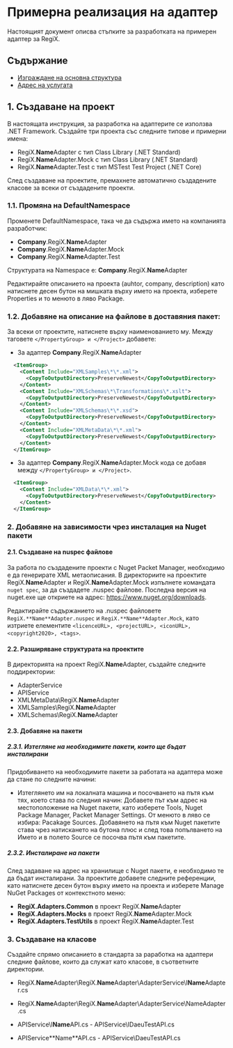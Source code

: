 # Примерна реализация на адаптер
Настоящият документ описва стъпките за разработката на примерен адаптер за RegiX.

## Съдържание

<!-- TOC -->
- [Изграждане на основна структура](#основна-структура)
- [Адрес на услугата](#адрес-на-услугата)
<!-- /TOC -->

## 1. Създаване на проект
В настоящата инструкция, за разработка на адаптерите се използва .NET Framework. Създайте три проекта със следните типове и примерни имена:

* RegiX.**Name**Adapter с тип Class Library (.NET Standard)
* RegiX.**Name**Adapter.Mock с тип Class Library (.NET Standard)
* RegiX.**Name**Adapter.Test с тип MSTest Test Project (.NET Core)

След създаване на проектите, премахнете автоматично създадените класове за всеки от създадените проекти.

### 1.1. Промяна на DefaultNamespace
Променете DefaultNamespace, така че да съдържа името на компанията разработчик:

  * **Company**.RegiX.**Name**Adapter
  * **Company**.RegiX.**Name**Adapter.Mock
  * **Company**.RegiX.**Name**Adapter.Test

Структурата на Namespace е: **Company**.RegiX.**Name**Adapter

Редактирайте описанието на проекта (auhtor, company, description) като натиснете десен бутон на мишката върху името на проекта, изберете Properties и то менюто в ляво Package.

### 1.2. Добавяне на описание на файлове в доставяния пакет:
За всеки от проектите, натиснете върху наименованието му. Между таговете `</PropertyGroup> и </Project>` добавете:

* За адаптер **Company**.RegiX.**Name**Adapter

```xml
  <ItemGroup>
    <Content Include="XMLSamples\*\*.xml">
      <CopyToOutputDirectory>PreserveNewest</CopyToOutputDirectory>
    </Content>
    <Content Include="XMLSchemas\*\Transformations\*.xslt">
      <CopyToOutputDirectory>PreserveNewest</CopyToOutputDirectory>
    </Content>
    <Content Include="XMLSchemas\*\*.xsd">
      <CopyToOutputDirectory>PreserveNewest</CopyToOutputDirectory>
    </Content>
    <Content Include="XMLMetaData\*\*.xml">
      <CopyToOutputDirectory>PreserveNewest</CopyToOutputDirectory>
    </Content>
  </ItemGroup>
```

* За адаптер **Company**.RegiX.**Name**Adapter.Mock кода се добавя между `</PropertyGroup> и </Project>`.

```xml
  <ItemGroup>
    <Content Include="XMLData\*\*.xml">
      <CopyToOutputDirectory>PreserveNewest</CopyToOutputDirectory>
    </Content>
  </ItemGroup>
```

### 2. Добавяне на зависимости чрез инсталация на Nuget пакети

#### 2.1. Създаване на nuspec файлове 

За работа по създадените проекти с Nuget Packet Manager, необходимо е да генерирате XML метаописания. В директориите на проектите RegiX.**Name**Adapter и RegiX.**Name**Adapter.Mock изпълнете командата `nuget spec`, за да създадете .nuspec файлове. Последна версия на nuget.exe ще откриете на адрес: https://www.nuget.org/downloads.

Редактирайте съдържанието на .nuspec файловете `RegiX.**Name**Adapter.nuspec` и `RegiX.**Name**Adapter.Mock`, като изтриете елементите `<licenceURL>, <projectURL>, <iconURL>,<copyright2020>, <tags>`.

#### 2.2. Разширяване структурата на проектите

В директорията на проект RegiX.**Name**Adapter, създайте следните поддиректории:
* AdapterService
* APIService
* XMLMetaData\RegiX.**Name**Adapter
* XMLSamples\RegiX.**Name**Adapter
* XMLSchemas\RegiX.**Name**Adapter

#### 2.3. Добавяне на пакети

##### 2.3.1. Изтегляне на необходимите пакети, които ще бъдат инсталирани

Придобиването на необходимите пакети за работата на адаптера може да стане по следните начини:
* Изтеглянето им на локалната машина и посочването на пътя към тях, което става по следния начин:
  Добавете път към адрес на местоположение на Nuget пакети, като изберете Tools, Nuget Package Manager, Packet Manager Settings.
  От менюто в ляво се избира: Pacakage Sources. Добавянето на пътя към Nuget пакетите става чрез натискането на бутона плюс и след това попълването на Името и в полето Source се посочва пътя към пакетите. 

##### 2.3.2. Инсталиране на пакети
След задаване на адрес на хранилище с Nuget пакети, е необходимо те да бъдат инсталирани. За проектите добавете следните референции, като натиснете десен бутон върху името на проекта и изберете Manage NuGet Packages от контекстното меню:

* **RegiX.Adapters.Common** в проект RegiX.**Name**Adapter
* **RegiX.Adapters.Mocks** в проект RegiX.**Name**Adapter.Mock
* **RegiX.Adapters.TestUtils** в проект RegiX.**Name**Adapter.Test

### 3. Създаване на класове

Създайте спрямо описанието в стандарта за раработка на адаптери следние файлове, които да служат като класове, в съответните директории.  

* RegiX.**Name**Adapter\RegiX.**Name**Adapter\AdapterService\I**Name**Adapter.cs 
* RegiX.**Name**Adapter\RegiX.**Name**Adapter\AdapterService\NameAdapter.cs

* APIService\I**Name**API.cs - APIService\IDaeuTestAPI.cs
* APIService\**Name**API.cs - APIService\DaeuTestAPI.cs

